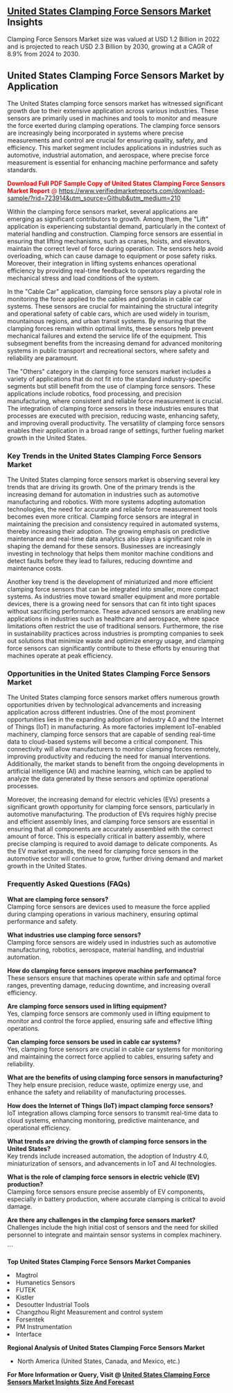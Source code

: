 <h2><a href="https://www.verifiedmarketreports.com/download-sample/?rid=723914&amp;utm_source=Github&amp;utm_medium=210" target="_blank">United States Clamping Force Sensors Market</a> Insights</h2><p>Clamping Force Sensors Market size was valued at USD 1.2 Billion in 2022 and is projected to reach USD 2.3 Billion by 2030, growing at a CAGR of 8.9% from 2024 to 2030.</p><p><h2>United States Clamping Force Sensors Market by Application</h2><p>The United States clamping force sensors market has witnessed significant growth due to their extensive application across various industries. These sensors are primarily used in machines and tools to monitor and measure the force exerted during clamping operations. The clamping force sensors are increasingly being incorporated in systems where precise measurements and control are crucial for ensuring quality, safety, and efficiency. This market segment includes applications in industries such as automotive, industrial automation, and aerospace, where precise force measurement is essential for enhancing machine performance and safety standards.</p><p><p><span class=""><span style="color: #ff0000;"><strong>Download Full PDF Sample Copy of United States Clamping Force Sensors Market Report</strong> @ </span><a href="https://www.verifiedmarketreports.com/download-sample/?rid=723914&amp;utm_source=Github&amp;utm_medium=210" target="_blank">https://www.verifiedmarketreports.com/download-sample/?rid=723914&amp;utm_source=Github&amp;utm_medium=210</a></span></p></p><p>Within the clamping force sensors market, several applications are emerging as significant contributors to growth. Among them, the "Lift" application is experiencing substantial demand, particularly in the context of material handling and construction. Clamping force sensors are essential in ensuring that lifting mechanisms, such as cranes, hoists, and elevators, maintain the correct level of force during operation. The sensors help avoid overloading, which can cause damage to equipment or pose safety risks. Moreover, their integration in lifting systems enhances operational efficiency by providing real-time feedback to operators regarding the mechanical stress and load conditions of the system.</p><p>In the "Cable Car" application, clamping force sensors play a pivotal role in monitoring the force applied to the cables and gondolas in cable car systems. These sensors are crucial for maintaining the structural integrity and operational safety of cable cars, which are used widely in tourism, mountainous regions, and urban transit systems. By ensuring that the clamping forces remain within optimal limits, these sensors help prevent mechanical failures and extend the service life of the equipment. This subsegment benefits from the increasing demand for advanced monitoring systems in public transport and recreational sectors, where safety and reliability are paramount.</p><p>The "Others" category in the clamping force sensors market includes a variety of applications that do not fit into the standard industry-specific segments but still benefit from the use of clamping force sensors. These applications include robotics, food processing, and precision manufacturing, where consistent and reliable force measurement is crucial. The integration of clamping force sensors in these industries ensures that processes are executed with precision, reducing waste, enhancing safety, and improving overall productivity. The versatility of clamping force sensors enables their application in a broad range of settings, further fueling market growth in the United States.</p><h3>Key Trends in the United States Clamping Force Sensors Market</h3><p>The United States clamping force sensors market is observing several key trends that are driving its growth. One of the primary trends is the increasing demand for automation in industries such as automotive manufacturing and robotics. With more systems adopting automation technologies, the need for accurate and reliable force measurement tools becomes even more critical. Clamping force sensors are integral in maintaining the precision and consistency required in automated systems, thereby increasing their adoption. The growing emphasis on predictive maintenance and real-time data analytics also plays a significant role in shaping the demand for these sensors. Businesses are increasingly investing in technology that helps them monitor machine conditions and detect faults before they lead to failures, reducing downtime and maintenance costs.</p><p>Another key trend is the development of miniaturized and more efficient clamping force sensors that can be integrated into smaller, more compact systems. As industries move toward smaller equipment and more portable devices, there is a growing need for sensors that can fit into tight spaces without sacrificing performance. These advanced sensors are enabling new applications in industries such as healthcare and aerospace, where space limitations often restrict the use of traditional sensors. Furthermore, the rise in sustainability practices across industries is prompting companies to seek out solutions that minimize waste and optimize energy usage, and clamping force sensors can significantly contribute to these efforts by ensuring that machines operate at peak efficiency.</p><h3>Opportunities in the United States Clamping Force Sensors Market</h3><p>The United States clamping force sensors market offers numerous growth opportunities driven by technological advancements and increasing application across different industries. One of the most prominent opportunities lies in the expanding adoption of Industry 4.0 and the Internet of Things (IoT) in manufacturing. As more factories implement IoT-enabled machinery, clamping force sensors that are capable of sending real-time data to cloud-based systems will become a critical component. This connectivity will allow manufacturers to monitor clamping forces remotely, improving productivity and reducing the need for manual interventions. Additionally, the market stands to benefit from the ongoing developments in artificial intelligence (AI) and machine learning, which can be applied to analyze the data generated by these sensors and optimize operational processes.</p><p>Moreover, the increasing demand for electric vehicles (EVs) presents a significant growth opportunity for clamping force sensors, particularly in automotive manufacturing. The production of EVs requires highly precise and efficient assembly lines, and clamping force sensors are essential in ensuring that all components are accurately assembled with the correct amount of force. This is especially critical in battery assembly, where precise clamping is required to avoid damage to delicate components. As the EV market expands, the need for clamping force sensors in the automotive sector will continue to grow, further driving demand and market growth in the United States.</p><h3>Frequently Asked Questions (FAQs)</h3><p><strong>What are clamping force sensors?</strong><br>Clamping force sensors are devices used to measure the force applied during clamping operations in various machinery, ensuring optimal performance and safety.</p><p><strong>What industries use clamping force sensors?</strong><br>Clamping force sensors are widely used in industries such as automotive manufacturing, robotics, aerospace, material handling, and industrial automation.</p><p><strong>How do clamping force sensors improve machine performance?</strong><br>These sensors ensure that machines operate within safe and optimal force ranges, preventing damage, reducing downtime, and increasing overall efficiency.</p><p><strong>Are clamping force sensors used in lifting equipment?</strong><br>Yes, clamping force sensors are commonly used in lifting equipment to monitor and control the force applied, ensuring safe and effective lifting operations.</p><p><strong>Can clamping force sensors be used in cable car systems?</strong><br>Yes, clamping force sensors are crucial in cable car systems for monitoring and maintaining the correct force applied to cables, ensuring safety and reliability.</p><p><strong>What are the benefits of using clamping force sensors in manufacturing?</strong><br>They help ensure precision, reduce waste, optimize energy use, and enhance the safety and reliability of manufacturing processes.</p><p><strong>How does the Internet of Things (IoT) impact clamping force sensors?</strong><br>IoT integration allows clamping force sensors to transmit real-time data to cloud systems, enhancing monitoring, predictive maintenance, and operational efficiency.</p><p><strong>What trends are driving the growth of clamping force sensors in the United States?</strong><br>Key trends include increased automation, the adoption of Industry 4.0, miniaturization of sensors, and advancements in IoT and AI technologies.</p><p><strong>What is the role of clamping force sensors in electric vehicle (EV) production?</strong><br>Clamping force sensors ensure precise assembly of EV components, especially in battery production, where accurate clamping is critical to avoid damage.</p><p><strong>Are there any challenges in the clamping force sensors market?</strong><br>Challenges include the high initial cost of sensors and the need for skilled personnel to integrate and maintain sensor systems in complex machinery.</p>```</p><p><strong>Top United States Clamping Force Sensors Market Companies</strong></p><div data-test-id=""><p><li>Magtrol</li><li> Humanetics Sensors</li><li> FUTEK</li><li> Kistler</li><li> Desoutter Industrial Tools</li><li> Changzhou Right Measurement and control system</li><li> Forsentek</li><li> PM Instrumentation</li><li> Interface</li></p><div><strong>Regional Analysis of&nbsp;United States Clamping Force Sensors Market</strong></div><ul><li dir="ltr"><p dir="ltr">North America&nbsp;(United States, Canada, and Mexico, etc.)</p></li></ul><p><strong>For More Information or Query, Visit @&nbsp;</strong><strong><a href="https://www.verifiedmarketreports.com/product/clamping-force-sensors-market/?utm_source=Github&amp;utm_medium=210" target="_blank">United States Clamping Force Sensors Market Insights Size And Forecast</a></strong></p></div>
